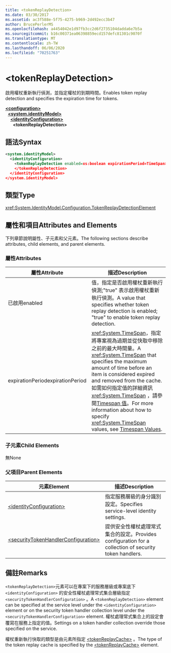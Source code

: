 ```yaml
---
title: <tokenReplayDetection>
ms.date: 03/30/2017
ms.assetid: ac3f588e-5f75-4275-b969-2d492ecc3b47
author: BrucePerlerMS
ms.openlocfilehash: a4454042e1d97fb3cc2d6f2735104dadda6e7b5a
ms.sourcegitcommit: b16c00371ea06398859ecd157defc81301c9070f
ms.translationtype: MT
ms.contentlocale: zh-TW
ms.lasthandoff: 06/06/2020
ms.locfileid: "70251763"
---
```

# \<tokenReplayDetection>
<span data-ttu-id="5be29-101">啟用權杖重新執行偵測，並指定權杖的到期時間。</span><span class="sxs-lookup"><span data-stu-id="5be29-101">Enables token replay detection and specifies the expiration time for tokens.</span></span>  
  
[**\<configuration>**](../configuration-element.md)\
&nbsp;&nbsp;[**\<system.identityModel>**](system-identitymodel.md)\
&nbsp;&nbsp;&nbsp;&nbsp;[**\<identityConfiguration>**](identityconfiguration.md)\
&nbsp;&nbsp;&nbsp;&nbsp;&nbsp;&nbsp;**\<tokenReplayDetection>**  
  
## <a name="syntax"></a><span data-ttu-id="5be29-102">語法</span><span class="sxs-lookup"><span data-stu-id="5be29-102">Syntax</span></span>  
  
```xml  
<system.identityModel>  
  <identityConfiguration>  
    <tokenReplayDetection enabled=xs:boolean expirationPeriod=TimeSpan>  
    </tokenReplayDetection>  
  </identityConfiguration>  
</system.identityModel>  
```  
  
## <a name="type"></a><span data-ttu-id="5be29-103">類型</span><span class="sxs-lookup"><span data-stu-id="5be29-103">Type</span></span>  
 <xref:System.IdentityModel.Configuration.TokenReplayDetectionElement>  
  
## <a name="attributes-and-elements"></a><span data-ttu-id="5be29-104">屬性和項目</span><span class="sxs-lookup"><span data-stu-id="5be29-104">Attributes and Elements</span></span>  
 <span data-ttu-id="5be29-105">下列章節說明屬性、子元素和父元素。</span><span class="sxs-lookup"><span data-stu-id="5be29-105">The following sections describe attributes, child elements, and parent elements.</span></span>  
  
### <a name="attributes"></a><span data-ttu-id="5be29-106">屬性</span><span class="sxs-lookup"><span data-stu-id="5be29-106">Attributes</span></span>  
  
|<span data-ttu-id="5be29-107">屬性</span><span class="sxs-lookup"><span data-stu-id="5be29-107">Attribute</span></span>|<span data-ttu-id="5be29-108">描述</span><span class="sxs-lookup"><span data-stu-id="5be29-108">Description</span></span>|  
|---------------|-----------------|  
|<span data-ttu-id="5be29-109">已啟用</span><span class="sxs-lookup"><span data-stu-id="5be29-109">enabled</span></span>|<span data-ttu-id="5be29-110">值，指定是否啟用權杖重新執行偵測;"true" 表示啟用權杖重新執行偵測。</span><span class="sxs-lookup"><span data-stu-id="5be29-110">A value that specifies whether token replay detection is enabled; "true" to enable token replay detection.</span></span>|  
|<span data-ttu-id="5be29-111">expirationPeriod</span><span class="sxs-lookup"><span data-stu-id="5be29-111">expirationPeriod</span></span>|<span data-ttu-id="5be29-112"><xref:System.TimeSpan>，指定將專案視為過期並從快取中移除之前的最大時間量。</span><span class="sxs-lookup"><span data-stu-id="5be29-112">A <xref:System.TimeSpan> that specifies the maximum amount of time before an item is considered expired and removed from the cache.</span></span>  <span data-ttu-id="5be29-113">如需如何指定值的詳細資訊 <xref:System.TimeSpan> ，請參閱[Timespan 值](../windows-workflow-foundation/index.md)。</span><span class="sxs-lookup"><span data-stu-id="5be29-113">For more information about how to specify <xref:System.TimeSpan> values, see [Timespan Values](../windows-workflow-foundation/index.md).</span></span>|  
  
### <a name="child-elements"></a><span data-ttu-id="5be29-114">子元素</span><span class="sxs-lookup"><span data-stu-id="5be29-114">Child Elements</span></span>  
 <span data-ttu-id="5be29-115">無</span><span class="sxs-lookup"><span data-stu-id="5be29-115">None</span></span>  
  
### <a name="parent-elements"></a><span data-ttu-id="5be29-116">父項目</span><span class="sxs-lookup"><span data-stu-id="5be29-116">Parent Elements</span></span>  
  
|<span data-ttu-id="5be29-117">元素</span><span class="sxs-lookup"><span data-stu-id="5be29-117">Element</span></span>|<span data-ttu-id="5be29-118">描述</span><span class="sxs-lookup"><span data-stu-id="5be29-118">Description</span></span>|  
|-------------|-----------------|  
|[\<identityConfiguration>](identityconfiguration.md)|<span data-ttu-id="5be29-119">指定服務層級的身分識別設定。</span><span class="sxs-lookup"><span data-stu-id="5be29-119">Specifies service-level identity settings.</span></span>|  
|[\<securityTokenHandlerConfiguration>](securitytokenhandlerconfiguration.md)|<span data-ttu-id="5be29-120">提供安全性權杖處理常式集合的設定。</span><span class="sxs-lookup"><span data-stu-id="5be29-120">Provides configuration for a collection of security token handlers.</span></span>|  
  
## <a name="remarks"></a><span data-ttu-id="5be29-121">備註</span><span class="sxs-lookup"><span data-stu-id="5be29-121">Remarks</span></span>  
 <span data-ttu-id="5be29-122">`<tokenReplayDetection>`元素可以在專案下的服務層級或專案底下 `<identityConfiguration>` 的安全性權杖處理常式集合層級指定 `<securityTokenHandlerConfiguration>` 。</span><span class="sxs-lookup"><span data-stu-id="5be29-122">A `<tokenReplayDetection>` element can be specified at the service level under the `<identityConfiguration>` element or on the security token handler collection level under the `<securityTokenHandlerConfiguration>` element.</span></span> <span data-ttu-id="5be29-123">權杖處理常式集合上的設定會覆寫在服務上指定的值。</span><span class="sxs-lookup"><span data-stu-id="5be29-123">Settings on a token handler collection override those specified on the service.</span></span>  
  
 <span data-ttu-id="5be29-124">權杖重新執行快取的類型是由元素所指定 [\<tokenReplayCache>](tokenreplaycache.md) 。</span><span class="sxs-lookup"><span data-stu-id="5be29-124">The type of the token replay cache is specified by the [\<tokenReplayCache>](tokenreplaycache.md) element.</span></span>
